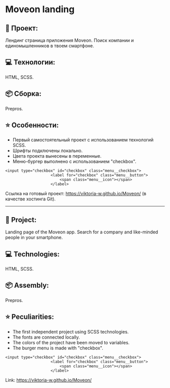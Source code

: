 # Moveon landing
## :open_file_folder: Проект: 
Лендинг страница приложения Moveon. 
Поиск компании и единомышленников в твоем смартфоне.
## :computer: Технологии: 
HTML, SCSS.
## :package: Сборка: 
Prepros.
## :star: Особенности: 
* Первый самостоятельный проект с использованием технологий SCSS. 
* Шрифты подключены локально. 
* Цвета проекта вынесены в переменные.
* Меню-бургер выполнено с использованием "checkbox".
```
<input type="checkbox" id="checkbox" class="menu__checkbox">
                    <label for="checkbox" class="menu__button">
                        <span class="menu__icon"></span>
                    </label>
```
Ссылка на готовый проект: https://viktoria-w.github.io/Moveon/ (в качестве хостинга Git).
***
## :open_file_folder: Project:
Landing page of the Moveon app. 
Search for a company and like-minded people in your smartphone.
## :computer: Technologies: 
HTML, SCSS.
## :package: Assembly: 
Prepros.
## :star: Peculiarities: 
* The first independent project using SCSS technologies.
* The fonts are connected locally.
* The colors of the project have been moved to variables.
* The burger menu is made with "checkbox".
```
<input type="checkbox" id="checkbox" class="menu__checkbox">
                    <label for="checkbox" class="menu__button">
                        <span class="menu__icon"></span>
                    </label>
```
Link: https://viktoria-w.github.io/Moveon/
